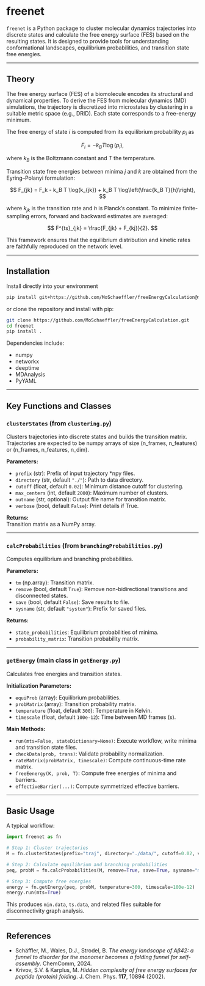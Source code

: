 # freenet

`freenet` is a Python package to cluster molecular dynamics trajectories into discrete states and calculate the free energy surface (FES) based on the resulting states. It is designed to provide tools for understanding conformational landscapes, equilibrium probabilities, and transition state free energies.

---

## Theory

The free energy surface (FES) of a biomolecule encodes its structural and dynamical properties. To derive the FES from molecular dynamics (MD) simulations, the trajectory is discretized into microstates by clustering in a suitable metric space (e.g., DRID). Each state corresponds to a free-energy minimum.

The free energy of state $i$ is computed from its equilibrium probability $p_i$ as

$$
F_i = -k_B T \log(p_i),
$$

where $k_B$ is the Boltzmann constant and $T$ the temperature.

Transition state free energies between minima $j$ and $k$ are obtained from the Eyring–Polanyi formulation:

$$
F_{jk} = F_k - k_B T \log(k_{jk}) + k_B T \log\left(\frac{k_B T}{h}\right),
$$

where $k_{jk}$ is the transition rate and $h$ is Planck’s constant. To minimize finite-sampling errors, forward and backward estimates are averaged:

$$
F^{ts}_{jk} = \frac{F_{jk} + F_{kj}}{2}.
$$

This framework ensures that the equilibrium distribution and kinetic rates are faithfully reproduced on the network level.

---

## Installation

Install directly into your environment

```bash
pip install git+https://github.com/MoSchaeffler/freeEnergyCalculation@main#egg=freenet
```

or clone the repository and install with pip:

```bash
git clone https://github.com/MoSchaeffler/freeEnergyCalculation.git
cd freenet
pip install .
```

Dependencies include:
- numpy
- networkx
- deeptime
- MDAnalysis
- PyYAML

---

## Key Functions and Classes

### `clusterStates` (from `clustering.py`)
Clusters trajectories into discrete states and builds the transition matrix.
Trajectories are expected to be numpy arrays of size (n_frames, n_features) or (n_frames, n_features, n_dim).

**Parameters:**
- `prefix` (str): Prefix of input trajectory *npy files.
- `directory` (str, default `"./"`): Path to data directory.
- `cutoff` (float, default `0.02`): Minimum distance cutoff for clustering.
- `max_centers` (int, default `2000`): Maximum number of clusters.
- `outname` (str, optional): Output file name for transition matrix.
- `verbose` (bool, default `False`): Print details if True.

**Returns:**  
Transition matrix as a NumPy array.

---

### `calcProbabilities` (from `branchingProbabilities.py`)
Computes equilibrium and branching probabilities.

**Parameters:**
- `tm` (np.array): Transition matrix.
- `remove` (bool, default `True`): Remove non-bidirectional transitions and disconnected states.
- `save` (bool, default `False`): Save results to file.
- `sysname` (str, default `"system"`): Prefix for saved files.

**Returns:**
- `state_probabilities`: Equilibrium probabilities of minima.
- `probability_matrix`: Transition probability matrix.

---

### `getEnergy` (main class in `getEnergy.py`)
Calculates free energies and transition states.

**Initialization Parameters:**
- `equiProb` (array): Equilibrium probabilities.
- `probMatrix` (array): Transition probability matrix.
- `temperature` (float, default `300`): Temperature in Kelvin.
- `timescale` (float, default `100e-12`): Time between MD frames (s).

**Main Methods:**
- `run(mts=False, stateDictionary=None)`: Execute workflow, write minima and transition state files.
- `checkData(prob, trans)`: Validate probability normalization.
- `rateMatrix(probMatrix, timescale)`: Compute continuous-time rate matrix.
- `freeEenergy(K, prob, T)`: Compute free energies of minima and barriers.
- `effectiveBarrier(...)`: Compute symmetrized effective barriers.


---

## Basic Usage

A typical workflow:

```python
import freenet as fn

# Step 1: Cluster trajectories
M = fn.clusterStates(prefix="traj", directory="./data/", cutoff=0.02, verbose=True)

# Step 2: Calculate equilibrium and branching probabilities
peq, probM = fn.calcProbabilities(M, remove=True, save=True, sysname="mySystem")

# Step 3: Compute free energies
energy = fn.getEnergy(peq, probM, temperature=300, timescale=100e-12)
energy.run(mts=True)
```

This produces `min.data`, `ts.data`, and related files suitable for disconnectivity graph analysis.

---

## References

- Schäffler, M., Wales, D.J., Strodel, B. *The energy landscape of Aβ42: a funnel to disorder for the monomer becomes a folding funnel for self-assembly*. ChemComm, 2024.  
- Krivov, S.V. & Karplus, M. *Hidden complexity of free energy surfaces for peptide (protein) folding*. J. Chem. Phys. **117**, 10894 (2002).
